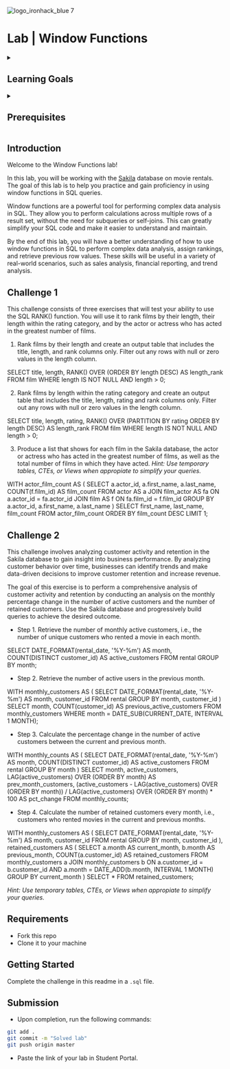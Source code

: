 ![logo_ironhack_blue 7](https://user-images.githubusercontent.com/23629340/40541063-a07a0a8a-601a-11e8-91b5-2f13e4e6b441.png)

# Lab | Window Functions

<details>
  <summary>
   <h2>Learning Goals</h2>
  </summary>

This lab allows you to practice and apply the concepts and techniques taught in class.

Upon completion of this lab, you will be able to:

- Use window functions to perform complex analytical queries and gain insights into data, including computing rolling calculations, ranking data, and performing aggregations over subsets of data.

  <br>
  <hr>

</details>

<details>
  <summary>
   <h2>Prerequisites</h2>
  </summary>

Before this starting this lab, you should have learnt about:

- SELECT, FROM, ORDER BY, LIMIT, WHERE, GROUP BY, and HAVING clauses. DISTINCT, AS keywords.
- Built-in SQL functions such as COUNT, MAX, MIN, AVG, ROUND, DATEDIFF, or DATE_FORMAT.
- JOIN to combine data from multiple tables.
- Subqueries, Temporary Tables, Views, CTEs.
- Window Functions: RANK() OVER with PARTITION BY, LAG().

  <br>
  <hr>

</details>

## Introduction

Welcome to the Window Functions lab!

In this lab, you will be working with the [Sakila](https://dev.mysql.com/doc/sakila/en/) database on movie rentals. The goal of this lab is to help you practice and gain proficiency in using window functions in SQL queries.

Window functions are a powerful tool for performing complex data analysis in SQL. They allow you to perform calculations across multiple rows of a result set, without the need for subqueries or self-joins. This can greatly simplify your SQL code and make it easier to understand and maintain.

By the end of this lab, you will have a better understanding of how to use window functions in SQL to perform complex data analysis, assign rankings, and retrieve previous row values. These skills will be useful in a variety of real-world scenarios, such as sales analysis, financial reporting, and trend analysis.

## Challenge 1

This challenge consists of three exercises that will test your ability to use the SQL RANK() function. You will use it to rank films by their length, their length within the rating category, and by the actor or actress who has acted in the greatest number of films.

1. Rank films by their length and create an output table that includes the title, length, and rank columns only. Filter out any rows with null or zero values in the length column.

SELECT title, length,
RANK() OVER (ORDER BY length DESC) AS length_rank
FROM film
WHERE length IS NOT NULL AND length > 0;

2. Rank films by length within the rating category and create an output table that includes the title, length, rating and rank columns only. Filter out any rows with null or zero values in the length column.

SELECT title, length, rating,
RANK() OVER (PARTITION BY rating ORDER BY length DESC) AS length_rank
FROM film
WHERE length IS NOT NULL AND length > 0;

3. Produce a list that shows for each film in the Sakila database, the actor or actress who has acted in the greatest number of films, as well as the total number of films in which they have acted. _Hint: Use temporary tables, CTEs, or Views when appropiate to simplify your queries._

WITH actor_film_count AS (
SELECT a.actor_id, a.first_name, a.last_name, COUNT(f.film_id) AS film_count
FROM actor AS a
JOIN film_actor AS fa ON a.actor_id = fa.actor_id
JOIN film AS f ON fa.film_id = f.film_id
GROUP BY a.actor_id, a.first_name, a.last_name
)
SELECT first_name, last_name, film_count
FROM actor_film_count
ORDER BY film_count DESC
LIMIT 1;

## Challenge 2

This challenge involves analyzing customer activity and retention in the Sakila database to gain insight into business performance.
By analyzing customer behavior over time, businesses can identify trends and make data-driven decisions to improve customer retention and increase revenue.

The goal of this exercise is to perform a comprehensive analysis of customer activity and retention by conducting an analysis on the monthly percentage change in the number of active customers and the number of retained customers. Use the Sakila database and progressively build queries to achieve the desired outcome.

- Step 1. Retrieve the number of monthly active customers, i.e., the number of unique customers who rented a movie in each month.

SELECT DATE_FORMAT(rental_date, '%Y-%m') AS month,
COUNT(DISTINCT customer_id) AS active_customers
FROM rental
GROUP BY month;

- Step 2. Retrieve the number of active users in the previous month.

WITH monthly_customers AS (
SELECT DATE_FORMAT(rental_date, '%Y-%m') AS month,
customer_id
FROM rental
GROUP BY month, customer_id
)
SELECT month, COUNT(customer_id) AS previous_active_customers
FROM monthly_customers
WHERE month = DATE_SUB(CURRENT_DATE, INTERVAL 1 MONTH);

- Step 3. Calculate the percentage change in the number of active customers between the current and previous month.

WITH monthly_counts AS (
SELECT DATE_FORMAT(rental_date, '%Y-%m') AS month,
COUNT(DISTINCT customer_id) AS active_customers
FROM rental
GROUP BY month
)
SELECT month, active_customers,
LAG(active_customers) OVER (ORDER BY month) AS prev_month_customers,
(active_customers - LAG(active_customers) OVER (ORDER BY month)) /
LAG(active_customers) OVER (ORDER BY month) \* 100 AS pct_change
FROM monthly_counts;

- Step 4. Calculate the number of retained customers every month, i.e., customers who rented movies in the current and previous months.

WITH monthly_customers AS (
SELECT DATE_FORMAT(rental_date, '%Y-%m') AS month,
customer_id
FROM rental
GROUP BY month, customer_id
), retained_customers AS (
SELECT a.month AS current_month, b.month AS previous_month,
COUNT(a.customer_id) AS retained_customers
FROM monthly_customers a
JOIN monthly_customers b
ON a.customer_id = b.customer_id
AND a.month = DATE_ADD(b.month, INTERVAL 1 MONTH)
GROUP BY current_month
)
SELECT \* FROM retained_customers;

_Hint: Use temporary tables, CTEs, or Views when appropiate to simplify your queries._

## Requirements

- Fork this repo
- Clone it to your machine

## Getting Started

Complete the challenge in this readme in a `.sql` file.

## Submission

- Upon completion, run the following commands:

```bash
git add .
git commit -m "Solved lab"
git push origin master
```

- Paste the link of your lab in Student Portal.
